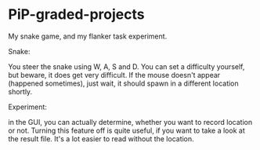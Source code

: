 # PiP-graded-projects
My snake game, and my flanker task experiment.

Snake:

You steer the snake using W, A, S and D.
You can set a difficulty yourself, but beware, it does get very difficult.
If the mouse doesn't appear (happened sometimes), just wait, it should spawn in a different location shortly. 

Experiment:

in the GUI, you can actually determine, whether you want to record location or not. Turning this feature off is quite useful, if you want to take a look at the result file.
It's a lot easier to read without the location.
